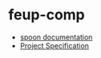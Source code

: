 # feup-comp

* [spoon documentation](https://docs.google.com/document/d/1-DK3CyzAkquQKJf0ci8Heed-OskWz9QQfpMw78eJ6BI/edit?usp=sharing)
* [Project Specification](http://spoon.gforge.inria.fr/mvnsites/spoon-core/apidocs/)

